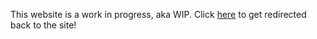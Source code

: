 This website is a work in progress, aka WIP. Click [here](https://codelazy.org) to get redirected back to the site!

